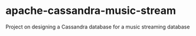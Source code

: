 # apache-cassandra-music-stream
Project on designing a Cassandra database for a music streaming database
